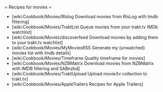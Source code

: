 = Recipes for movies =

* [wiki:Cookbook/Movies/Rlslog Download movies from RlsLog with Imdb filtering]
* [wiki:Cookbook/Movies/TraktList Queue movies from your trakt.tv IMDb watchlist]
* [wiki:Cookbook/Movies/discoverfeed Download movies by adding them to your trakt.tv watchlist]
* [wiki:Cookbook/Movies/MyMoviesRSS Generate my (unwatched) movies list with Imdb details]
* [wiki:Cookbook/Movies/Timeframe Quality timeframe for movies]
* [wiki:Cookbook/Movies/NZBMatrix Download movies from NZBMatrix with IMDB filtering and SABnzbd]
* [wiki:Cookbook/Movies/TraktUpload Upload movie/tv collection to trakt.tv]
* [wiki:Cookbook/Movies/AppleTrailers Recipes for Apple Trailers]
